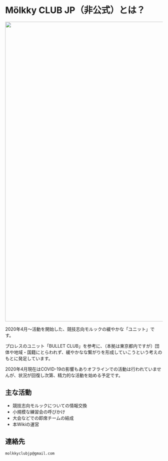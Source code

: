# Mölkky CLUB JP（非公式）とは？

<img src="https://i.imgur.com/sXXYjOK.png" width="960">

2020年4月～活動を開始した、競技志向モルックの緩やかな「ユニット」です。

プロレスのユニット「BULLET CLUB」を参考に、（本拠は東京都内ですが）団体や地域・国籍にとらわれず、緩やかなな繋がりを形成していこうという考えのもとに発足しています。

2020年4月現在はCOVID-19の影響もありオフラインでの活動は行われていませんが、状況が回復し次第、精力的な活動を始める予定です。

## 主な活動

- 競技志向モルックについての情報交換
- 小規模な練習会の呼びかけ
- 大会などでの即席チームの結成
- 本Wikiの運営

## 連絡先

`molkkyclubjp@gmail.com`
